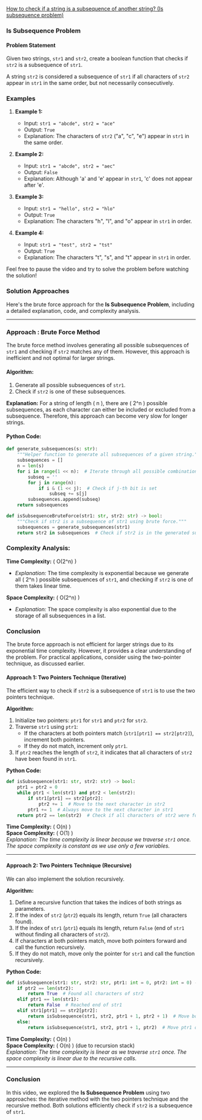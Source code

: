 
[How to check if a string is a subsequence of another string? (Is subsequence problem)](https://youtu.be/I3MsjbU7uKQ?si=r-9cSTc_X5s5VxWv)


### Is Subsequence Problem


#### Problem Statement

Given two strings, `str1` and `str2`, create a boolean function that checks if `str2` is a subsequence of `str1`. 

A string `str2` is considered a subsequence of `str1` if all characters of `str2` appear in `str1` in the same order, but not necessarily consecutively.

### Examples

1. **Example 1:**
   - Input: `str1 = "abcde", str2 = "ace"`
   - Output: `True`
   - Explanation: The characters of `str2` ("a", "c", "e") appear in `str1` in the same order.

2. **Example 2:**
   - Input: `str1 = "abcde", str2 = "aec"`
   - Output: `False`
   - Explanation: Although 'a' and 'e' appear in `str1`, 'c' does not appear after 'e'.

3. **Example 3:**
   - Input: `str1 = "hello", str2 = "hlo"`
   - Output: `True`
   - Explanation: The characters "h", "l", and "o" appear in `str1` in order.

4. **Example 4:**
   - Input: `str1 = "test", str2 = "tst"`
   - Output: `True`
   - Explanation: The characters "t", "s", and "t" appear in `str1` in order.

Feel free to pause the video and try to solve the problem before watching the solution!

### Solution Approaches


Here's the brute force approach for the **Is Subsequence Problem**, including a detailed explanation, code, and complexity analysis.

---

### Approach : Brute Force Method

The brute force method involves generating all possible subsequences of `str1` and checking if `str2` matches any of them. However, this approach is inefficient and not optimal for larger strings.

#### Algorithm:
1. Generate all possible subsequences of `str1`.
2. Check if `str2` is one of these subsequences.

**Explanation:**
For a string of length \( n \), there are \( 2^n \) possible subsequences, as each character can either be included or excluded from a subsequence. Therefore, this approach can become very slow for longer strings.

#### Python Code:
```python
def generate_subsequences(s: str):
    """Helper function to generate all subsequences of a given string."""
    subsequences = []
    n = len(s)
    for i in range(1 << n):  # Iterate through all possible combinations
        subseq = ''
        for j in range(n):
            if i & (1 << j):  # Check if j-th bit is set
                subseq += s[j]
        subsequences.append(subseq)
    return subsequences

def isSubsequenceBruteForce(str1: str, str2: str) -> bool:
    """Check if str2 is a subsequence of str1 using brute force."""
    subsequences = generate_subsequences(str1)
    return str2 in subsequences  # Check if str2 is in the generated subsequences
```

### Complexity Analysis:
**Time Complexity:** \( O(2^n) \)  
- *Explanation:* The time complexity is exponential because we generate all \( 2^n \) possible subsequences of `str1`, and checking if `str2` is one of them takes linear time.

**Space Complexity:** \( O(2^n) \)  
- *Explanation:* The space complexity is also exponential due to the storage of all subsequences in a list.

### Conclusion
The brute force approach is not efficient for larger strings due to its exponential time complexity. However, it provides a clear understanding of the problem. For practical applications, consider using the two-pointer technique, as discussed earlier.


#### Approach 1: Two Pointers Technique (Iterative)

The efficient way to check if `str2` is a subsequence of `str1` is to use the two pointers technique.

**Algorithm:**
1. Initialize two pointers: `ptr1` for `str1` and `ptr2` for `str2`.
2. Traverse `str1` using `ptr1`:
   - If the characters at both pointers match (`str1[ptr1] == str2[ptr2]`), increment both pointers.
   - If they do not match, increment only `ptr1`.
3. If `ptr2` reaches the length of `str2`, it indicates that all characters of `str2` have been found in `str1`.

**Python Code:**
```python
def isSubsequence(str1: str, str2: str) -> bool:
    ptr1 = ptr2 = 0
    while ptr1 < len(str1) and ptr2 < len(str2):
        if str1[ptr1] == str2[ptr2]:
            ptr2 += 1  # Move to the next character in str2
        ptr1 += 1  # Always move to the next character in str1
    return ptr2 == len(str2)  # Check if all characters of str2 were found
```

**Time Complexity:** \( O(n) \)  
**Space Complexity:** \( O(1) \)  
*Explanation: The time complexity is linear because we traverse `str1` once. The space complexity is constant as we use only a few variables.*

---

#### Approach 2: Two Pointers Technique (Recursive)

We can also implement the solution recursively.

**Algorithm:**
1. Define a recursive function that takes the indices of both strings as parameters.
2. If the index of `str2` (`ptr2`) equals its length, return `True` (all characters found).
3. If the index of `str1` (`ptr1`) equals its length, return `False` (end of `str1` without finding all characters of `str2`).
4. If characters at both pointers match, move both pointers forward and call the function recursively.
5. If they do not match, move only the pointer for `str1` and call the function recursively.

**Python Code:**
```python
def isSubsequence(str1: str, str2: str, ptr1: int = 0, ptr2: int = 0) -> bool:
    if ptr2 == len(str2):
        return True  # Found all characters of str2
    elif ptr1 == len(str1):
        return False  # Reached end of str1
    elif str1[ptr1] == str2[ptr2]:
        return isSubsequence(str1, str2, ptr1 + 1, ptr2 + 1)  # Move both pointers
    else:
        return isSubsequence(str1, str2, ptr1 + 1, ptr2)  # Move ptr1 only
```

**Time Complexity:** \( O(n) \)  
**Space Complexity:** \( O(n) \) (due to recursion stack)  
*Explanation: The time complexity is linear as we traverse `str1` once. The space complexity is linear due to the recursive calls.*

---

### Conclusion

In this video, we explored the **Is Subsequence Problem** using two approaches: the iterative method with the two pointers technique and the recursive method. Both solutions efficiently check if `str2` is a subsequence of `str1`.


